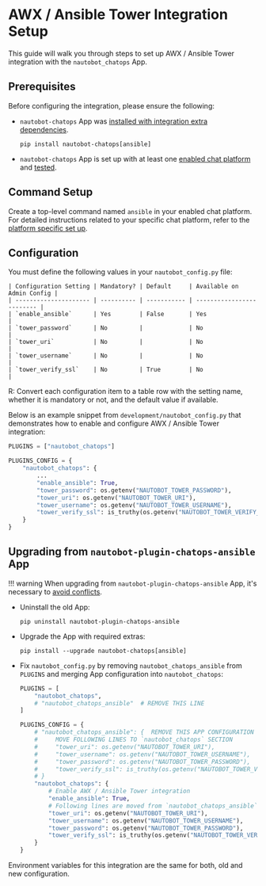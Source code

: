 # AWX / Ansible Tower Integration Setup

This guide will walk you through steps to set up AWX / Ansible Tower integration with the `nautobot_chatops` App.

## Prerequisites

Before configuring the integration, please ensure the following:

- `nautobot-chatops` App was [installed with integration extra dependencies](./../install.md#installation-guide).
    ```shell
    pip install nautobot-chatops[ansible]
    ```
- `nautobot-chatops` App is set up with at least one [enabled chat platform](./../install.md#chat-platforms-configuration) and [tested](./../install.md#test-your-chatbot).

## Command Setup

Create a top-level command named `ansible` in your enabled chat platform. For detailed instructions related to your specific chat platform, refer to the [platform specific set up](./../install.md#chat-platforms-configuration).

## Configuration

You must define the following values in your `nautobot_config.py` file:

```
| Configuration Setting | Mandatory? | Default     | Available on Admin Config |
| --------------------- | ---------- | ----------- | ------------------------- |
| `enable_ansible`      | Yes        | False       | Yes                       |
| `tower_password`      | No         |             | No                        |
| `tower_uri`           | No         |             | No                        |
| `tower_username`      | No         |             | No                        |
| `tower_verify_ssl`    | No         | True        | No                        |
```

R: Convert each configuration item to a table row with the setting name, whether it is mandatory or not, and the default value if available.

Below is an example snippet from `development/nautobot_config.py` that demonstrates how to enable and configure AWX / Ansible Tower integration:

```python
PLUGINS = ["nautobot_chatops"]

PLUGINS_CONFIG = {
    "nautobot_chatops": {
        ...
        "enable_ansible": True,
        "tower_password": os.getenv("NAUTOBOT_TOWER_PASSWORD"),
        "tower_uri": os.getenv("NAUTOBOT_TOWER_URI"),
        "tower_username": os.getenv("NAUTOBOT_TOWER_USERNAME"),
        "tower_verify_ssl": is_truthy(os.getenv("NAUTOBOT_TOWER_VERIFY_SSL", True)),
    }
}
```

## Upgrading from `nautobot-plugin-chatops-ansible` App

!!! warning
    When upgrading from `nautobot-plugin-chatops-ansible` App, it's necessary to [avoid conflicts](../install.md#potential-apps-conflicts).

- Uninstall the old App:
    ```shell
    pip uninstall nautobot-plugin-chatops-ansible
    ```
- Upgrade the App with required extras:
    ```shell
    pip install --upgrade nautobot-chatops[ansible]
    ```
- Fix `nautobot_config.py` by removing `nautobot_chatops_ansible` from `PLUGINS` and merging App configuration into `nautobot_chatops`:
    ```python
    PLUGINS = [
        "nautobot_chatops",
        # "nautobot_chatops_ansible"  # REMOVE THIS LINE
    ]

    PLUGINS_CONFIG = {
        # "nautobot_chatops_ansible": {  REMOVE THIS APP CONFIGURATION
        #     MOVE FOLLOWING LINES TO `nautobot_chatops` SECTION
        #     "tower_uri": os.getenv("NAUTOBOT_TOWER_URI"),
        #     "tower_username": os.getenv("NAUTOBOT_TOWER_USERNAME"),
        #     "tower_password": os.getenv("NAUTOBOT_TOWER_PASSWORD"),
        #     "tower_verify_ssl": is_truthy(os.getenv("NAUTOBOT_TOWER_VERIFY_SSL", "true")),
        # }
        "nautobot_chatops": {
            # Enable AWX / Ansible Tower integration
            "enable_ansible": True,
            # Following lines are moved from `nautobot_chatops_ansible`
            "tower_uri": os.getenv("NAUTOBOT_TOWER_URI"),
            "tower_username": os.getenv("NAUTOBOT_TOWER_USERNAME"),
            "tower_password": os.getenv("NAUTOBOT_TOWER_PASSWORD"),
            "tower_verify_ssl": is_truthy(os.getenv("NAUTOBOT_TOWER_VERIFY_SSL", "true")),
        }
    }
    ```

Environment variables for this integration are the same for both, old and new configuration.
